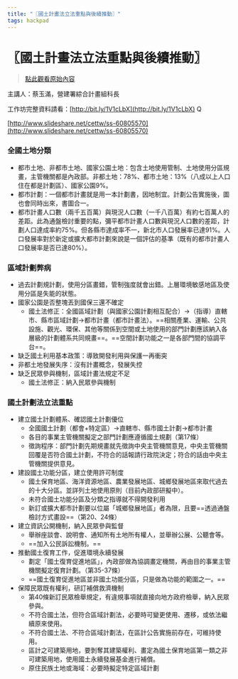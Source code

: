 ```yaml
---
title: "〖國土計畫法立法重點與後續推動〗"
tags: hackpad
---
```


# 〖國土計畫法立法重點與後續推動〗

> [點此觀看原始內容](https://g0v.hackpad.tw/srljJu5btA8)


主講人：蔡玉滿，營建署綜合計畫組科長

工作坊完整資料請看：[http://bit.ly/1V1cLbX](http://bit.ly/1V1cLbX)
Q

[http://www.slideshare.net/cettw/ss-60805570](http://www.slideshare.net/cettw/ss-60805570)

### 全國土地分類

- 都市土地、非都市土地、國家公園土地：包含土地使用管制、土地使用分區規畫，主管機關都是內政部。非都土地：78%、都市土地：13%（八成以上人口住在都是計劃區）、國家公園9%。
- 都市計劃：一個都市計畫就是用一本計劃書，因地制宜。計劃公告實施後，圖也會同時出來，書圖合一。
- 都市計畫人口數（兩千五百萬）與現況人口數（一千八百萬）有約七百萬人的差距。此為通盤檢討重要的點，彌平都市計畫人口數與現況人口數的差距，計劃人口達成率約75%。但各縣市達成率不一，新北市人口發展率已達91%。人口發展率對於新定或擴大都市計劃來說是一個評估的基準（既有的都市計畫人口發展率是否已達80%）。

### 區域計劃弊病

- 過去計劃規計劃，使用分區畫錯，管制強度就會出錯。上層環境敏感地區及使用分區是失能的狀態。
- 國家公園是否整塊丟到國保三還不確定
    - 國土法修正：全國區域計劃（與國家公園計劃相互配合）→（指導）直轄市、縣市區域計劃→都市計畫（都市計畫法）。==相關產業、運輸、公共設施、觀光、環保、其他等關係到空間或土地使用的部門計劃應該納入各層級的計劃體系共同規畫==。==空間計劃功能之一是各部門間的協調平台==。
- 缺乏國土利用基本政策：導致開發利用與保護一再衝突
- 非都土地發展失序：沒有計畫概念，發展失控
- 缺乏民眾參與機制，區域計畫法規定不足
    - 國土法修正：納入民眾參與機制

### 國土計劃法立法重點

- 建立國土計劃體系、確認國土計劃優位
    - 全國國土計劃（都會+特定區）→直轄市、縣市國土計劃→都市計畫
    - 各目的事業主管機關擬定之部門計劃應遵循國土規劃（第17條）
    - 徵詢程序：部門計劃先期規畫就先徵詢中央主管機關意見，中央主管機關回覆是否符合國土計劃，不符合的話報請行政院決定；符合的話由中央主管機關提供意見。
- 建設國土功能分區，建立使用許可制度
    - 國土保育地區、海洋資源地區、農業發展地區、城鄉發展地區來取代過去的十大分區。並詳列土地使用原則（目前內政部研擬中）。
    - 未符合國土功能分區及分類之指導就不得開發利用
    - 新訂或擴大都市計劃要以位屬「城鄉發展地區」者為限，且要==透過通盤檢討方式畫設==（第20、24條）
- 建立資訊公開機制，納入民眾參與監督
    - 舉辦座談會、說明會、通知所有土地所有權人，並舉辦公展、公聽會等。
    - ==加入公民訴訟機制。==
- 推動國土復育工作，促進環境永續發展
    - 劃定「國土復育促進地區」，內政部做為協調畫定機關，再由目的事業主管機關擬定復育計劃。（第35-37條）
    - ==國土復育促進地區並非國土功能分區，只是做為功能的範圍之一。==
- 保障民眾既有權利，研訂補償救濟機制
    - 第40條新訂民眾檢舉規定，有違規事項就直接向地方政府檢舉，納入民眾參與。
    - 不符合國土法，但符合區域計劃法，必要時可變更使用、遷移，或依法繼續原來使用。
    - 不符合國土法、不符合區域計劃法，在區計公告實施前存在，可維持使用。
    - 區計之可建築用地，要剝奪其建築權利、畫定為國土保育地區第一類之非可建築用地，使用國土永續發展基金進行補償。
    - 原住民族土地或海域：必要時擬定特定區域計劃








